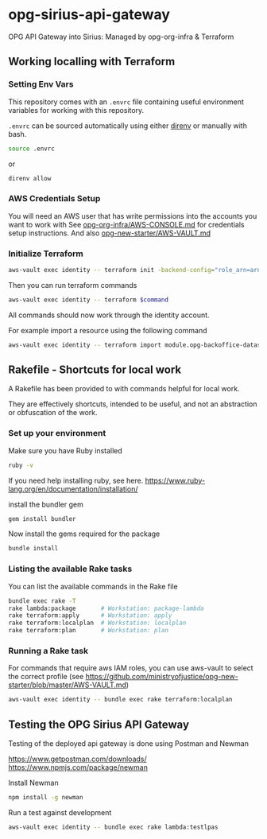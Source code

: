 # opg-sirius-api-gateway
OPG API Gateway into Sirius: Managed by opg-org-infra &amp; Terraform

## Working localling with Terraform

### Setting Env Vars

This repository comes with an `.envrc` file containing useful environment variables for working with this repository.

`.envrc` can be sourced automatically using either [direnv](https://direnv.net) or manually with bash.

```bash
source .envrc
```
or
```bash
direnv allow
```

### AWS Credentials Setup
You will need an AWS user that has write permissions into the accounts you want to work with
See [opg-org-infra/AWS-CONSOLE.md](https://github.com/ministryofjustice/opg-org-infra/blob/master/AWS-CONSOLE.md) for credentials setup instructions.
And also [opg-new-starter/AWS-VAULT.md](https://github.com/ministryofjustice/opg-new-starter/blob/master/AWS-VAULT.md)

### Initialize Terraform

```bash
aws-vault exec identity -- terraform init -backend-config="role_arn=arn:aws:iam::311462405659:role/management-admin"
```

Then you can run terraform commands

```bash
aws-vault exec identity -- terraform $command
```

All commands should now work through the identity account.

For example import a resource using the following command

```bash
aws-vault exec identity -- terraform import module.opg-backoffice-datastore-preprod2.aws_s3_bucket.bucket opg-backoffice-datastore-preprod2
```

## Rakefile - Shortcuts for local work
A Rakefile has been provided to with commands helpful for local work.

They are effectively shortcuts, intended to be useful, and not an abstraction or obfuscation of the work.

### Set up your environment
Make sure you have Ruby installed
```bash
ruby -v
```

If you need help installing ruby, see here. https://www.ruby-lang.org/en/documentation/installation/

install the bundler gem
```bash
gem install bundler
```

Now install the gems required for the package
```bash
bundle install
```

### Listing the available Rake tasks
You can list the available commands in the Rake file

```bash
bundle exec rake -T
rake lambda:package       # Workstation: package-lambda
rake terraform:apply      # Workstation: apply
rake terraform:localplan  # Workstation: localplan
rake terraform:plan       # Workstation: plan
```


### Running a Rake task
For commands that require aws IAM roles, you can use aws-vault to select the correct profile
(see https://github.com/ministryofjustice/opg-new-starter/blob/master/AWS-VAULT.md)

```bash
aws-vault exec identity -- bundle exec rake terraform:localplan
```


## Testing the OPG Sirius API Gateway

Testing of the deployed api gateway is done using Postman and Newman

https://www.getpostman.com/downloads/
https://www.npmjs.com/package/newman

Install Newman
```bash
npm install -g newman
```

Run a test against development
```bash
aws-vault exec identity -- bundle exec rake lambda:testlpas
```
